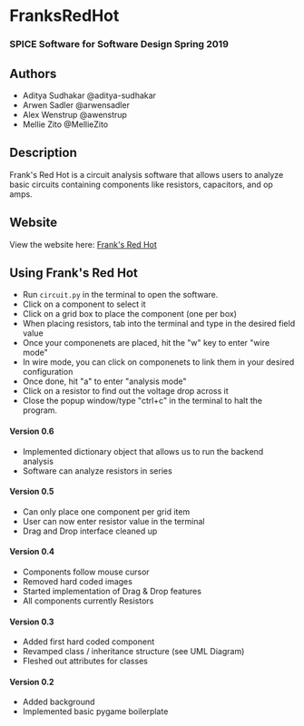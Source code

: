 # FranksRedHot

### SPICE Software for Software Design Spring 2019

## Authors
* Aditya Sudhakar  @aditya-sudhakar
* Arwen Sadler     @arwensadler
* Alex Wenstrup    @awenstrup
* Mellie Zito      @MellieZito


## Description

Frank's Red Hot is a  circuit analysis software that allows users to analyze basic circuits containing components like resistors, capacitors, and op amps. 

## Website

View the website here: [Frank's Red Hot](https://aditya-sudhakar.github.io/FranksRedHot/)

## Using Frank's Red Hot

* Run `circuit.py` in the terminal to open the software. 
* Click on a component to select it
* Click on a grid box to place the component (one per box)
* When placing resistors, tab into the terminal and type in the desired field value
* Once your componenets are placed, hit the "w" key to enter "wire mode"
* In wire mode, you can click on componenets to link them in your desired configuration
* Once done, hit "a" to enter "analysis mode"
* Click on a resistor to find out the voltage drop across it
* Close the popup window/type "ctrl+c" in the terminal to halt the program.

#### Version 0.6
* Implemented dictionary object that allows us to run the backend analysis
* Software can analyze resistors in series


#### Version 0.5
* Can only place one component per grid item
* User can now enter resistor value in the terminal
* Drag and Drop interface cleaned up


#### Version 0.4
* Components follow mouse cursor
* Removed hard coded images
* Started implementation of Drag & Drop features
* All components currently Resistors


#### Version 0.3
* Added first hard coded component
* Revamped class / inheritance structure (see UML Diagram)
* Fleshed out attributes for classes

#### Version 0.2
* Added background
* Implemented basic pygame boilerplate
